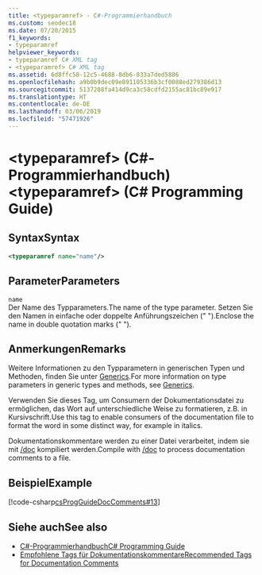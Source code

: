 ```yaml
---
title: <typeparamref> - C#-Programmierhandbuch
ms.custom: seodec18
ms.date: 07/20/2015
f1_keywords:
- typeparamref
helpviewer_keywords:
- typeparamref C# XML tag
- <typeparamref> C# XML tag
ms.assetid: 6d8ffc58-12c5-4688-8db6-833a7ded5886
ms.openlocfilehash: a9b0b9dec09e891105336b3cf0088ed279386d13
ms.sourcegitcommit: 5137208fa414d9ca3c58cdfd2155ac81bc89e917
ms.translationtype: HT
ms.contentlocale: de-DE
ms.lasthandoff: 03/06/2019
ms.locfileid: "57471926"
---
```

# <a name="typeparamref-c-programming-guide"></a><span data-ttu-id="30ea6-102">\<typeparamref> (C#-Programmierhandbuch)</span><span class="sxs-lookup"><span data-stu-id="30ea6-102">\<typeparamref> (C# Programming Guide)</span></span>
## <a name="syntax"></a><span data-ttu-id="30ea6-103">Syntax</span><span class="sxs-lookup"><span data-stu-id="30ea6-103">Syntax</span></span>  
  
```xml  
<typeparamref name="name"/>  
```  
  
## <a name="parameters"></a><span data-ttu-id="30ea6-104">Parameter</span><span class="sxs-lookup"><span data-stu-id="30ea6-104">Parameters</span></span>  
 `name`  
 <span data-ttu-id="30ea6-105">Der Name des Typparameters.</span><span class="sxs-lookup"><span data-stu-id="30ea6-105">The name of the type parameter.</span></span> <span data-ttu-id="30ea6-106">Setzen Sie den Namen in einfache oder doppelte Anführungszeichen (" ").</span><span class="sxs-lookup"><span data-stu-id="30ea6-106">Enclose the name in double quotation marks (" ").</span></span>  
  
## <a name="remarks"></a><span data-ttu-id="30ea6-107">Anmerkungen</span><span class="sxs-lookup"><span data-stu-id="30ea6-107">Remarks</span></span>  
 <span data-ttu-id="30ea6-108">Weitere Informationen zu den Typparametern in generischen Typen und Methoden, finden Sie unter [Generics](../../../csharp/programming-guide/generics/index.md).</span><span class="sxs-lookup"><span data-stu-id="30ea6-108">For more information on type parameters in generic types and methods, see [Generics](../../../csharp/programming-guide/generics/index.md).</span></span>  
  
 <span data-ttu-id="30ea6-109">Verwenden Sie dieses Tag, um Consumern der Dokumentationsdatei zu ermöglichen, das Wort auf unterschiedliche Weise zu formatieren, z.B. in Kursivschrift.</span><span class="sxs-lookup"><span data-stu-id="30ea6-109">Use this tag to enable consumers of the documentation file to format the word in some distinct way, for example in italics.</span></span>  
  
 <span data-ttu-id="30ea6-110">Dokumentationskommentare werden zu einer Datei verarbeitet, indem sie mit [/doc](../../../csharp/language-reference/compiler-options/doc-compiler-option.md) kompiliert werden.</span><span class="sxs-lookup"><span data-stu-id="30ea6-110">Compile with [/doc](../../../csharp/language-reference/compiler-options/doc-compiler-option.md) to process documentation comments to a file.</span></span>  
  
## <a name="example"></a><span data-ttu-id="30ea6-111">Beispiel</span><span class="sxs-lookup"><span data-stu-id="30ea6-111">Example</span></span>  
 [!code-csharp[csProgGuideDocComments#13](~/samples/snippets/csharp/VS_Snippets_VBCSharp/csProgGuideDocComments/CS/DocComments.cs#13)]  
  
## <a name="see-also"></a><span data-ttu-id="30ea6-112">Siehe auch</span><span class="sxs-lookup"><span data-stu-id="30ea6-112">See also</span></span>

- [<span data-ttu-id="30ea6-113">C#-Programmierhandbuch</span><span class="sxs-lookup"><span data-stu-id="30ea6-113">C# Programming Guide</span></span>](../../../csharp/programming-guide/index.md)
- [<span data-ttu-id="30ea6-114">Empfohlene Tags für Dokumentationskommentare</span><span class="sxs-lookup"><span data-stu-id="30ea6-114">Recommended Tags for Documentation Comments</span></span>](../../../csharp/programming-guide/xmldoc/recommended-tags-for-documentation-comments.md)
